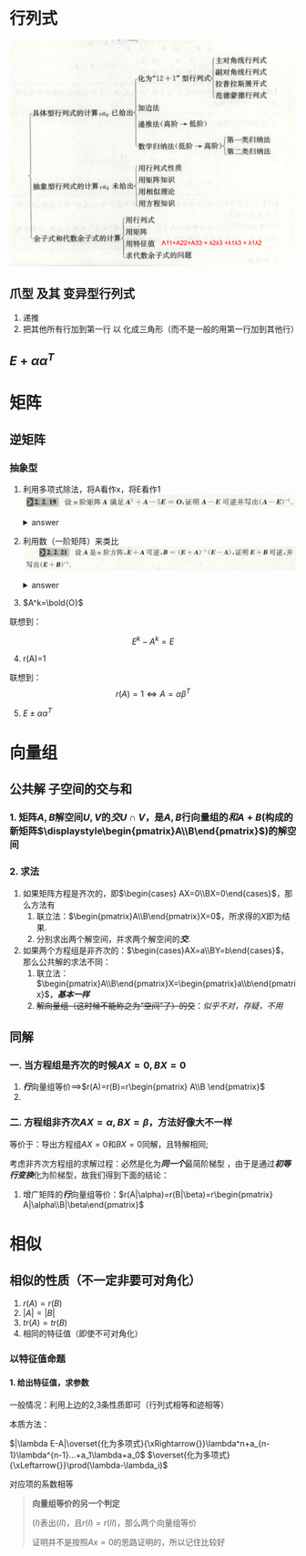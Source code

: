 # 行列式
![](2019-09-25-19-52-27.png)

## 爪型 及其 变异型行列式
1. 递推
2. 把其他所有行加到第一行 以 化成三角形（而不是一般的用第一行加到其他行）

## $E+\alpha\alpha^T$

# 矩阵

## 逆矩阵
### 抽象型
1. 利用多项式除法，将A看作x，将E看作1![](2019-09-26-15-58-23.png)

    <details>
    <summary>answer</summary>

    ![](2019-09-26-16-00-17.png)
    </details>
2. 利用数（一阶矩阵）来类比
![](2019-09-26-16-04-41.png)

    <details>
    <summary>answer</summary>

    ![](2019-09-26-16-06-07.png)
    </details>

3. $A^k=\bold{O}$

联想到：

$$
E^k-A^k=E
$$

4. r(A)=1

联想到：
$$
r(A)=1\Leftrightarrow A=\alpha\beta^T
$$

5. $E\pm\alpha\alpha^T$

# 向量组

## 公共解 子空间的交与和

### 1. 矩阵$A,B$解空间$U,V$的***交***$U\cap V$，是$A,B$行向量组的***和***$A+B$(构成的新矩阵$\displaystyle\begin{pmatrix}A\\B\end{pmatrix}$)的解空间

### 2. 求法
1. 如果矩阵方程是齐次的，即$\begin{cases}    AX=0\\BX=0\end{cases}$，那么方法有
   1. 联立法：$\begin{pmatrix}A\\B\end{pmatrix}X=0$，所求得的$X$即为结果.
   2. 分别求出两个解空间，并求两个解空间的***交***.
2. 如果两个方程组是非齐次的：$\begin{cases}AX=a\\BY=b\end{cases}$，那么公共解的求法不同：
   1. 联立法：$\begin{pmatrix}A\\B\end{pmatrix}X=\begin{pmatrix}a\\b\end{pmatrix}$，***基本一样***
   2. ~~解向量组（这时候不能称之为“空间”了）的交~~：*似乎不对，存疑，不用*
## 同解
### 一. 当方程组是齐次的时候$AX=0,BX=0$
1. ***行***向量组等价==>$r(A)=r(B)=r\begin{pmatrix}
    A\\B
\end{pmatrix}$
2. 

### 二. 方程组非齐次$AX=\alpha,BX=\beta$，方法好像大不一样
等价于：导出方程组$AX=0$和$BX=0$同解，且特解相同;

考虑非齐次方程组的求解过程：必然是化为***同一个***最简阶梯型 ，由于是通过***初等行变换***化为阶梯型，故我们得到下面的结论：
1. 增广矩阵的***行***向量组等价：$r(A|\alpha)=r(B|\beta)=r\begin{pmatrix}    A|\alpha\\B|\beta\end{pmatrix}$

# 相似
## 相似的性质（不一定非要可对角化）
1. $r(A)=r(B)$
2. $|A|=|B|$
3. $tr(A)=tr(B)$
4. 相同的特征值（即使不可对角化）

### 以特征值命题
#### 1. 给出特征值，求参数
一般情况：利用上边的2,3条性质即可（行列式相等和迹相等）

本质方法：

$|\lambda E-A|\overset{化为多项式}{\xRightarrow{}}\lambda^n+a_{n-1}\lambda^{n-1}...+a_1\lambda+a_0$
$\overset{化为多项式}{\xLeftarrow{}}\prod(\lambda-\lambda_i)$

对应项的系数相等

> **向量组等价的另一个判定**
> 
> $(I)$表出$(II)$，且$r(I)=r(II)$，那么两个向量组等价
> 
> 证明并不是按照$Ax=0$的思路证明的，所以记住比较好